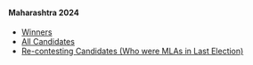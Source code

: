 #### Maharashtra 2024
  * [Winners](https://www.myneta.info/Maharashtra2024/index.php?action=show_winners&sort=default)
  * [All Candidates](https://www.myneta.info/Maharashtra2024/)
  * [ Re-contesting Candidates (Who were MLAs in Last Election)](https://www.myneta.info/Maharashtra2024/index.php?action=recontestAssetsComparison)